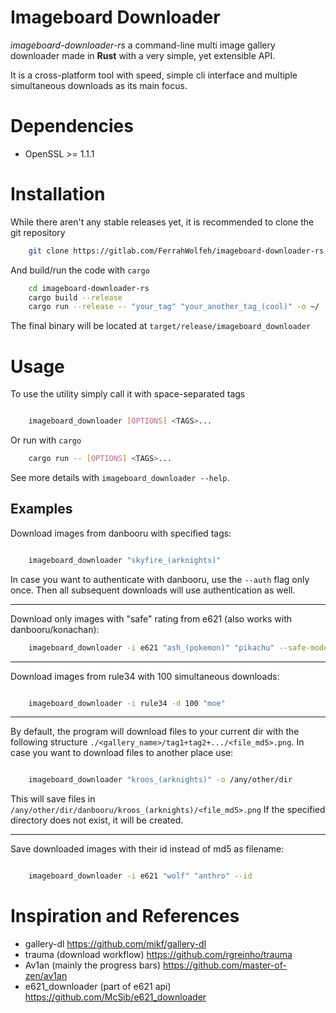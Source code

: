 # Imageboard Downloader

*imageboard-downloader-rs* a command-line multi image gallery downloader made in **Rust** with a very simple, yet extensible API.

It is a cross-platform tool with speed, simple cli interface and multiple simultaneous downloads as its main focus.

Dependencies
============

- OpenSSL >= 1.1.1


Installation
============

While there aren't any stable releases yet, it is recommended to clone the git repository

```bash
    git clone https://gitlab.com/FerrahWolfeh/imageboard-downloader-rs.git
```

And build/run the code with `cargo`

```bash
    cd imageboard-downloader-rs
    cargo build --release
    cargo run --release -- "your_tag" "your_another_tag_(cool)" -o ~/
```

The final binary will be located at `target/release/imageboard_downloader`

Usage
=====

To use the utility simply call it with space-separated tags

```bash

    imageboard_downloader [OPTIONS] <TAGS>...

```
Or run with `cargo`

```bash
    cargo run -- [OPTIONS] <TAGS>...
```

See more details with `imageboard_downloader --help`.


Examples
--------

Download images from danbooru with specified tags:

```bash

    imageboard_downloader "skyfire_(arknights)"

```
In case you want to authenticate with danbooru, use the `--auth` flag only once. Then all subsequent downloads will use authentication as well.

***

Download only images with "safe" rating from e621 (also works with danbooru/konachan):

```bash
    imageboard_downloader -i e621 "ash_(pokemon)" "pikachu" --safe-mode
```
***

Download images from rule34 with 100 simultaneous downloads:
```bash

    imageboard_downloader -i rule34 -d 100 "moe"

```
***

By default, the program will download files to your current dir with the following structure `./<gallery_name>/tag1+tag2+.../<file_md5>.png`. In case you want to download files to another place use:
```bash

    imageboard_downloader "kroos_(arknights)" -o /any/other/dir

```
This will save files in `/any/other/dir/danbooru/kroos_(arknights)/<file_md5>.png`
If the specified directory does not exist, it will be created.

***

Save downloaded images with their id instead of md5 as filename:
```bash

    imageboard_downloader -i e621 "wolf" "anthro" --id

```



Inspiration and References
==========================

* gallery-dl                         https://github.com/mikf/gallery-dl
* trauma (download workflow)         https://github.com/rgreinho/trauma
* Av1an (mainly the progress bars)   https://github.com/master-of-zen/av1an
* e621_downloader (part of e621 api) https://github.com/McSib/e621_downloader


